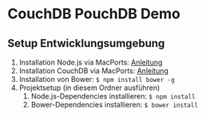 # CouchDB PouchDB Demo

## Setup Entwicklungsumgebung

1. Installation Node.js via MacPorts: [Anleitung](https://jonlabelle.com/snippets/view/shell/install-nodejs-macport)
2. Installation CouchDB via MacPorts: [Anleitung](http://guide.couchdb.org/draft/mac.html)
3. Installation von Bower: `$ npm install bower -g`
4. Projektsetup (in diesem Ordner ausführen)
    1. Node.js-Dependencies installieren: `$ npm install`
    2. Bower-Dependencies installieren: `$ bower install`
